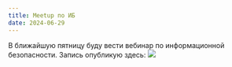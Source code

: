 ```yaml
---
title: Meetup по ИБ
date: 2024-06-29
---
```

В ближайшую пятницу буду вести вебинар по информационной безопасности.
Запись опубликую здесь:
![](https://youtu.be/1m6tCSh4x3I)
